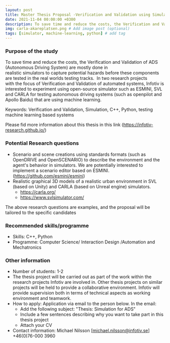 ```yaml
---
layout: post
title: Master Thesis Proposal -Verification and Validation using Simulator
date: 2021-11-04 00:00:00 +0300
description: To save time and reduce the costs, the Verification and Validation of ADS (Autonomous Driving System) are mostly done in realistic simulators to capture potential hazards before these components are tested in the real worlds testing tracks.  
img: carla-akareplatsen.png # Add image post (optional)
tags: [simulator, machine-learning, python] # add tag
---
```



### Purpose of the study
To save time and reduce the costs, the Verification and Validation of ADS (Autonomous Driving System) are mostly done in realistic simulators to capture potential hazards before these components are tested in the real worlds testing tracks. 
In two research projects with the focus of Verification and Validation of automated systems, Infotiv is interested to experiment using open-source simulator such as ESMINI, SVL and CARLA for testing autonomous driving systems (such as openpilot and Apollo Baidu) that are using machine learning. 

Keywords: Verification and Validation, Simulation, C++, Python, testing machine learning based systems

Please fid more information about this thesis in this link (https://infotiv-research.github.io/)

### Potential Research questions
 - Scenario and scene creations using standards formats (such as OpenDRIVE and OpenSCENARIO) to describe the environment and the agent's behavior in simulators. We are potentially interested to implement a scenario editor based on ESMINI. (https://github.com/esmini/esmini)
 - Realistic graphical 3D models of a realistic urban environment in SVL (based on Unity) and CARLA (based on Unreal engine) simulators.
     * https://carla.org/ 
     * https://www.svlsimulator.com/

The above research questions are examples, and the proposal will be tailored to the specific candidates

### Recommended skills/programme
 - Skills: C++, Python
 - Programme: Computer Science/ Interaction Design /Automation and Mechatronics

### Other information
 - Number of students: 1-2
 - The thesis project will be carried out as part of the work within the research projects Infotiv are involved in. Other thesis projects on similar projects will be held to provide a collaborative environment. Infotiv will provide supervision both in terms of technical aspects as working environment and teamwork.
 - How to apply: Application via email to the person below. In the email:
     * Add the following subject: "Thesis: Simulation for ADS"
     * Include a few sentences describing why you want to take part in this thesis project
     * Attach your CV
 - Contact information: Michael Nilsson [michael.nilsson@infotiv.se] +46(0)76-000 3960
